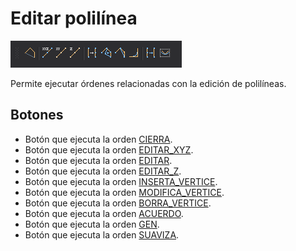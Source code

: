 # Editar polilínea

![Barra de herramientas Editar polilínea](../../../.gitbook/assets/editarpolilinea.png)

Permite ejecutar órdenes relacionadas con la edición de polilíneas.

## Botones

* Botón que ejecuta la orden [CIERRA](/digi3d-net/referencia/ventana-de-dibujo/ordenes/c/cierra.md).
* Botón que ejecuta la orden [EDITAR_XYZ](../ventana-de-dibujo/ordenes/e/editar-xyz.md).
* Botón que ejecuta la orden [EDITAR](/digi3d-net/referencia/ventana-de-dibujo/ordenes/e/editar.md).
* Botón que ejecuta la orden [EDITAR_Z](../ventana-de-dibujo/ordenes/e/editar-z.md).
* Botón que ejecuta la orden [INSERTA_VERTICE](../ventana-de-dibujo/ordenes/i/inserta-vertice.md).
* Botón que ejecuta la orden [MODIFICA_VERTICE](../ventana-de-dibujo/ordenes/m/modifica-vertice.md).
* Botón que ejecuta la orden [BORRA_VERTICE](../ventana-de-dibujo/ordenes/b/borra-vertice.md).
* Botón que ejecuta la orden [ACUERDO](/digi3d-net/referencia/ventana-de-dibujo/ordenes/a/acuerdo.md).
* Botón que ejecuta la orden [GEN](/digi3d-net/referencia/ventana-de-dibujo/ordenes/g/gen.md).
* Botón que ejecuta la orden [SUAVIZA](/digi3d-net/referencia/ventana-de-dibujo/ordenes/s/suaviza.md).
